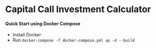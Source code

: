 # Capital Call Investment Calculator

#### Quick Start using Docker Compose

* Install Docker
* Run `docker-compose -f docker-compose.yml up -d --build`
